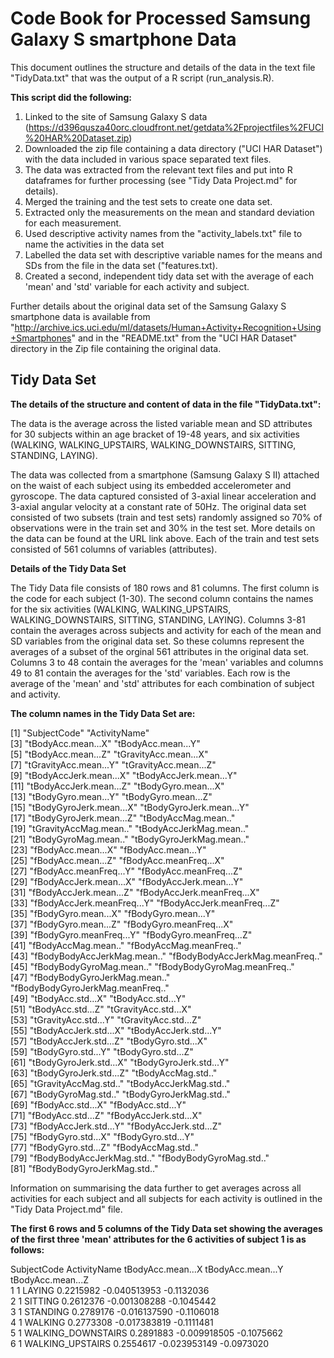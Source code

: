 Code Book for Processed Samsung Galaxy S smartphone Data
========================================================
This document outlines the structure and details of the data in the text file "TidyData.txt" that was the output of a R script (run_analysis.R).  

**This script did the following:**
 
1.  Linked to the site of Samsung Galaxy S data (https://d396qusza40orc.cloudfront.net/getdata%2Fprojectfiles%2FUCI%20HAR%20Dataset.zip)
2.  Downloaded the zip file containing a data directory ("UCI HAR Dataset") with the data included in various space separated text files.
3.  The data was extracted from the relevant text files and put into R dataframes for further processing (see "Tidy Data Project.md" for details).
4.  Merged the training and the test sets to create one data set.
5.  Extracted only the measurements on the mean and standard deviation for each measurement. 
6.  Used descriptive activity names from the "activity_labels.txt" file to name the activities in the data set
7.  Labelled the data set with descriptive variable names for the means and SDs from the file in the data set ("features.txt). 
8.  Created a second, independent tidy data set with the average of each 'mean' and 'std' variable for each activity and subject. 

Further details about the original data set of the Samsung Galaxy S smartphone data is available from "http://archive.ics.uci.edu/ml/datasets/Human+Activity+Recognition+Using+Smartphones" and in the "README.txt" from the "UCI HAR Dataset" directory in the Zip file containing the original data.

Tidy Data Set
--------------

**The details of the structure and content of data in the file "TidyData.txt":**

The data is the average across the listed variable mean and SD attributes for 30 subjects within an age bracket of 19-48 years, and  six activities (WALKING, WALKING_UPSTAIRS, WALKING_DOWNSTAIRS, SITTING, STANDING, LAYING).

The data was collected from a smartphone (Samsung Galaxy S II) attached on the waist of each subject using its embedded accelerometer and gyroscope.  The data captured consisted of 3-axial linear acceleration and 3-axial angular velocity at a constant rate of 50Hz.  The original data set consisted of two subsets (train and test sets) randomly assigned so 70% of observations were in the train set and 30% in the test set.  More details on the data can be found at the URL link above.  Each of the train and test sets consisted of 561 columns of variables (attributes).

**Details of the Tidy Data Set**

The Tidy Data file consists of 180 rows and 81 columns.  The first column is the code for each subject (1-30).  The second column contains the names for the six activities (WALKING, WALKING_UPSTAIRS, WALKING_DOWNSTAIRS, SITTING, STANDING, LAYING).  Columns 3-81 contain the averages across subjects and activity for each of the mean and SD variables from the original data set.  So these columns represent the averages of a subset of the orginal 561 attributes in the original data set.  Columns 3 to 48 contain the averages for the 'mean' variables and columns 49 to 81 contain the averages for the 'std' variables.  Each row is the average of the 'mean' and 'std' attributes for each combination of subject and activity.

**The column names in the Tidy Data Set are:**

 [1] "SubjectCode"                     "ActivityName"                   
 [3] "tBodyAcc.mean...X"               "tBodyAcc.mean...Y"              
 [5] "tBodyAcc.mean...Z"               "tGravityAcc.mean...X"           
 [7] "tGravityAcc.mean...Y"            "tGravityAcc.mean...Z"           
 [9] "tBodyAccJerk.mean...X"           "tBodyAccJerk.mean...Y"          
[11] "tBodyAccJerk.mean...Z"           "tBodyGyro.mean...X"             
[13] "tBodyGyro.mean...Y"              "tBodyGyro.mean...Z"             
[15] "tBodyGyroJerk.mean...X"          "tBodyGyroJerk.mean...Y"         
[17] "tBodyGyroJerk.mean...Z"          "tBodyAccMag.mean.."             
[19] "tGravityAccMag.mean.."           "tBodyAccJerkMag.mean.."         
[21] "tBodyGyroMag.mean.."             "tBodyGyroJerkMag.mean.."        
[23] "fBodyAcc.mean...X"               "fBodyAcc.mean...Y"              
[25] "fBodyAcc.mean...Z"               "fBodyAcc.meanFreq...X"          
[27] "fBodyAcc.meanFreq...Y"           "fBodyAcc.meanFreq...Z"          
[29] "fBodyAccJerk.mean...X"           "fBodyAccJerk.mean...Y"          
[31] "fBodyAccJerk.mean...Z"           "fBodyAccJerk.meanFreq...X"      
[33] "fBodyAccJerk.meanFreq...Y"       "fBodyAccJerk.meanFreq...Z"      
[35] "fBodyGyro.mean...X"              "fBodyGyro.mean...Y"             
[37] "fBodyGyro.mean...Z"              "fBodyGyro.meanFreq...X"         
[39] "fBodyGyro.meanFreq...Y"          "fBodyGyro.meanFreq...Z"         
[41] "fBodyAccMag.mean.."              "fBodyAccMag.meanFreq.."             
[43] "fBodyBodyAccJerkMag.mean.."      "fBodyBodyAccJerkMag.meanFreq.."     
[45] "fBodyBodyGyroMag.mean.."         "fBodyBodyGyroMag.meanFreq.."    
[47] "fBodyBodyGyroJerkMag.mean.."     "fBodyBodyGyroJerkMag.meanFreq.."   
[49] "tBodyAcc.std...X"                "tBodyAcc.std...Y"                 
[51] "tBodyAcc.std...Z"                "tGravityAcc.std...X"              
[53] "tGravityAcc.std...Y"             "tGravityAcc.std...Z"            
[55] "tBodyAccJerk.std...X"            "tBodyAccJerk.std...Y"           
[57] "tBodyAccJerk.std...Z"            "tBodyGyro.std...X"              
[59] "tBodyGyro.std...Y"               "tBodyGyro.std...Z"              
[61] "tBodyGyroJerk.std...X"           "tBodyGyroJerk.std...Y"          
[63] "tBodyGyroJerk.std...Z"           "tBodyAccMag.std.."              
[65] "tGravityAccMag.std.."            "tBodyAccJerkMag.std.."          
[67] "tBodyGyroMag.std.."              "tBodyGyroJerkMag.std.."         
[69] "fBodyAcc.std...X"                "fBodyAcc.std...Y"               
[71] "fBodyAcc.std...Z"                "fBodyAccJerk.std...X"           
[73] "fBodyAccJerk.std...Y"            "fBodyAccJerk.std...Z"           
[75] "fBodyGyro.std...X"               "fBodyGyro.std...Y"              
[77] "fBodyGyro.std...Z"               "fBodyAccMag.std.."              
[79] "fBodyBodyAccJerkMag.std.."       "fBodyBodyGyroMag.std.."         
[81] "fBodyBodyGyroJerkMag.std.."     

Information on summarising the data further to get averages across all activities for each subject and all subjects for each activity is outlined in the "Tidy Data Project.md" file.

**The first 6 rows and 5 columns of the Tidy Data set showing the averages of the first three 'mean' attributes for the 6 activities of subject 1 is as follows:**

SubjectCode       ActivityName tBodyAcc.mean...X tBodyAcc.mean...Y tBodyAcc.mean...Z   
1           1             LAYING         0.2215982      -0.040513953        -0.1132036   
2           1            SITTING         0.2612376      -0.001308288        -0.1045442    
3           1           STANDING         0.2789176      -0.016137590        -0.1106018   
4           1            WALKING         0.2773308      -0.017383819        -0.1111481    
5           1 WALKING_DOWNSTAIRS         0.2891883      -0.009918505        -0.1075662   
6           1   WALKING_UPSTAIRS         0.2554617      -0.023953149        -0.0973020    

